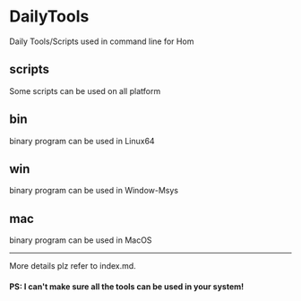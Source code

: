# DailyTools
Daily Tools/Scripts used in command line for Hom

## scripts 

Some scripts can be used on all platform

## bin

binary program can be used in Linux64

## win

binary program can be used in Window-Msys

## mac

binary program can be used in MacOS

-----

More details plz refer to index.md.

#### PS: I can't make sure all the tools can be used in your system! 
